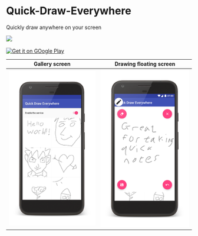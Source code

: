 # Quick-Draw-Everywhere
Quickly draw anywhere on your screen

<a target="_blank" href="https://www.paypal.me/rosenfeldtomer/2usd" title="Donate using PayPal"><img src="https://img.shields.io/badge/paypal-donate-yellow.svg" /></a>

[<img src="https://play.google.com/intl/en_us/badges/images/generic/en_badge_web_generic.png" alt="Get it on GOogle Play" height="60">](https://play.google.com/store/apps/details?id=com.tomer.draw)

| Gallery screen | Drawing floating screen |
|:-:|:-:|
| ![Gallery](art/gallery.png) | ![Draw](art/draw.png)
